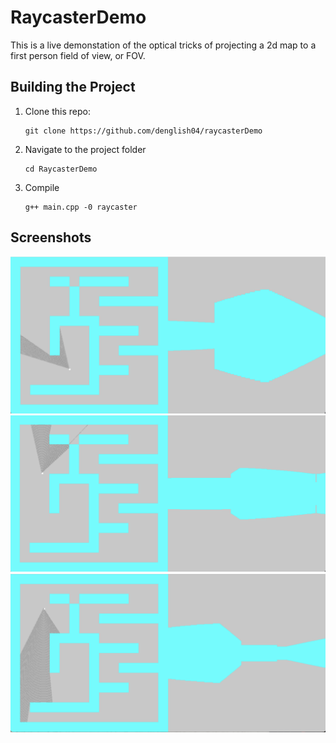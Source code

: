 # RaycasterDemo
This is a live demonstation of the optical tricks of projecting a 2d map to a first person field of view, or FOV.

## Building the Project 
1. Clone this repo:
    ```
    git clone https://github.com/denglish04/raycasterDemo
    ```

2. Navigate to the project folder
    ```
    cd RaycasterDemo
    ```
3. Compile 
    ```
    g++ main.cpp -0 raycaster
    ```


## Screenshots
![](images/screenshot1.png)    
![](images/screenshot2.png)    
![](images/screenshot3.png)    




